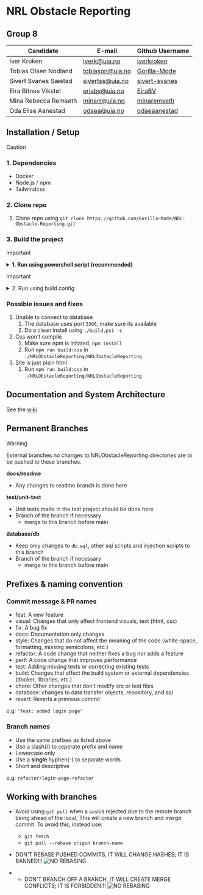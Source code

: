 #  **NRL Obstacle Reporting**

## Group 8

| Candidate            | E-mail                              | Github Username                                   |
|----------------------|-------------------------------------|---------------------------------------------------|
| Iver Kroken          | [iverk@uia.no](iverk@uia.no)        | [iverkroken](https://github.com/iverkroken)       |
| Tobias Olsen Nodland | [tobiason@uia.no](tobiason@uia.no ) | [Gorilla-Mode](https://github.com/Gorilla-Mode)   |
| Sivert Svanes Sæstad | [sivertss@uia.no](sivertss@uia.no)  | [sivert-svanes](https://github.com/sivert-svanes) |
| Eira Bitnes Vikstøl  | [eriabv@uia.no](eriabv@uia.no)      | [EiraBV](https://github.com/EiraBV)               |
| Mina Rebecca Remseth | [minarr@uia.no](minarr@uia.no)      | [minaremseth](https://github.com/minaremseth)     |
| Oda Elise Aanestad   | [odaea@uia.no](odaea@uia.no)        | [odaeaanestad](https://github.com/Odaeaanestad)                                  |

## Installation / Setup

> [!CAUTION]
> ### 1. Dependencies
> - Docker
> - Node.js / npm
> - Tailwindcss

### 2. Clone repo

1. Clone repo using `git clone https://github.com/Gorilla-Mode/NRL-Obstacle-Reporting.git`

### 3. Build the project
> [!IMPORTANT]
> <details>
> <summary style="font-size: 14px; font-weight: bold">1. Run using powershell script (recommended) </summary>
>
>   1. Compile CSS 
>      1. Make sure **Node.js** is installed
>      2. Cd to `./NRLObstacleReporting/NRLObstacleReporting` where **package.json** is located
>      3. Run `npm run build:css` to compile tailwind css
>   2. Compose environment
>      1. Make sure docker is running `docker desktop start`
>      2. In **root folder**, run `./build.ps1` to generate `.env` file
>         1. For a clean install use flag `-c`, this will delete existing containers, volumes and images defined in the compose file
></details>

> [!IMPORTANT]
> <details>
> <summary style="font-size: 14px">2. Run using build config</summary>
>
>   1. Compile CSS
>      1. Make sure **Node.js** is installed
>      2. Cd to `./NRLObstacleReporting/NRLObstacleReporting` where **package.json** is located
>      3. Run `npm run build:css` to compile tailwind css
>   2. Make .env file
>      1. Make .env file in **root folder**
>         2. Check the [Documentation](https://github.com/Gorilla-Mode/NRL-Obstacle-Reporting/wiki) for env fields used 
>   3. Add build config in IDE
>        1. Open **NRLObstacleReporting.snl** solution in root folder
>        2. Add build config to run the docker compose 
>        3. Make sure docker is running `docker desktop start`
>        4. Build the solution to launch the application in docker
> </details>

### Possible issues and fixes

   1. Unable to connect to database
      1. The database uses port `3306`, make sure its available
      2. Do a clean install using `./build.ps1 -c`
   2. Css won't compile
      1. Make sure npm is initated, `npm install`
      2. Run `npm run build:css` in `./NRLObstacleReporting/NRLObstacleReporting`
   3. Site is just plain html
      1. Run `npm run build:css` in `./NRLObstacleReporting/NRLObstacleReporting`
## Documentation and System Architecture

See the [wiki](https://github.com/Gorilla-Mode/NRL-Obstacle-Reporting/wiki)

## Permanent Branches

>[!WARNING]
> 
> External branches no changes to NRLObstacleReporting directories are to be pushed to these branches. 
> 
> **docs/readme**
> - Any changes to readme branch is done here
>
> **test/unit-test**
> - Unit tests made in the test project should be done here
> - Branch of the branch if necessary
>   - merge to this branch before main
>
> **database/db**
> - Keep only changes to `db.sql`, other sql scripts and injection scripts to this branch
> - Branch of the branch if necessary
>   - merge to this branch before main

## Prefixes & naming convention

### Commit message & PR names

- feat: A new feature
- visual: Changes that only affect frontend visuals, text (html, css)
- fix: A bug fix
- docs: Documentation only changes
- style: Changes that do not affect the meaning of the code (white-space, formatting, missing semicolons, etc.)
- refactor: A code change that neither fixes a bug nor adds a feature
- perf: A code change that improves performance
- test: Adding missing tests or correcting existing tests
- build: Changes that affect the build system or external dependencies (docker, libraries, etc.)
- chore: Other changes that don't modify src or test files
- database: changes to data transfer objects, repository, and sql 
- revert: Reverts a previous commit

e.g:
`"feat: added login page"`

### Branch names

- Use the same prefixes as listed above
- Use a slash(/) to seperate prefix and name
- Lowercase only
- Use a **single** hyphen(-) to separate words
- Short and descriptive

e.g:
`refactor/login-page-refactor`



## Working with branches

- Avoid using `git pull` when a `push`is rejected due to the remote branch being ahead of the local; This will create a new branch and merge commit. To avoid this, instead use:
  - `git fetch`
  - `git pull --rebase origin branch-name`
- DON'T REBASE PUSHED COMMITS, IT WILL CHANGE HASHES; IT IS BANNED!!!
![NO REBASING](https://external-content.duckduckgo.com/iu/?u=https%3A%2F%2Fi.pinimg.com%2Foriginals%2Fb6%2F41%2F32%2Fb6413233b0c147d8e25ac8c6939003ec.jpg&f=1&nofb=1&ipt=e684870cc0f2f939c06bfc53af8ede80336966cf2877b4c2eaeab1dfda026a48)

- - DON'T BRANCH OFF A BRANCH, IT WILL CREATE MERGE CONFLICTS; IT IS FORBIDDEN!!!
![NO REBASING](https://y.yarn.co/9892718e-f9f9-400b-8273-9f5f78e36e22_text.gif)


    
